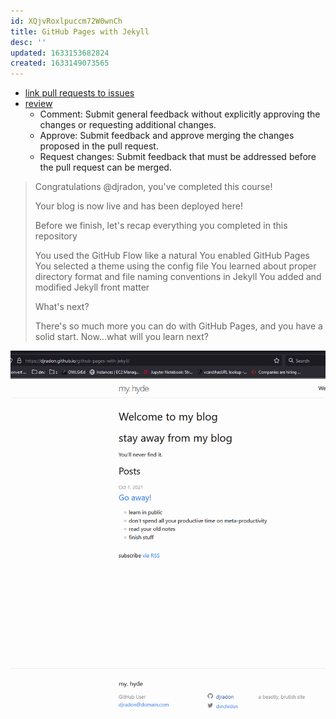 ```yaml
---
id: XQjvRoxlpuccm72W0wnCh
title: GitHub Pages with Jekyll
desc: ''
updated: 1633153682824
created: 1633149073565
---
```




- [link pull requests to issues](https://docs.github.com/en/issues/tracking-your-work-with-issues/linking-a-pull-request-to-an-issue)
- [review](https://docs.github.com/en/github/collaborating-with-pull-requests/reviewing-changes-in-pull-requests/about-pull-request-reviews)
    - Comment: Submit general feedback without explicitly approving the changes or requesting additional changes.
    - Approve: Submit feedback and approve merging the changes proposed in the pull request.
    - Request changes: Submit feedback that must be addressed before the pull request can be merged.

> Congratulations @djradon, you've completed this course!
>
> Your blog is now live and has been deployed here!
>
>Before we finish, let's recap everything you completed in this repository
>
>   You used the GitHub Flow like a natural
>    You enabled GitHub Pages
>    You selected a theme using the config file
>    You learned about proper directory format and file naming conventions in Jekyll
>    You added and modified Jekyll front matter
>
>What's next?
>
>There's so much more you can do with GitHub Pages, and you have a solid start. Now...what will you learn next?

![](/assets/images/2021-10-01-22-49-32.png)
